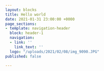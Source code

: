 ```yaml
---
layout: blocks
title: Hello world
date: 2021-01-31 23:00:00 +0000
page_sections:
- template: navigation-header
  block: header-1
  navigation:
  - link: ''
    link_text: ''
  logo: "/uploads/2021/02/08/img_9090.JPG"
published: false

---
```

